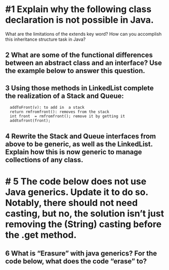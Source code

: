  # #1 Explain why the following class declaration is not possible in Java.
What are the limitations of the extends key word?
How can you accomplish this inheritance structure task in Java?

## 2 What are some of the functional differences between an abstract class and an interface? Use the example below to answer this question.

## 3 Using those methods in LinkedList complete the realization of a Stack and Queue:
      addToFront(v): to add in  a stack
      return rmfromfront(): removes from the stack
      int front  = rmfromfront(); remove it by getting it
      addtofront(front); 

## 4 Rewrite the Stack and Queue interfaces from above to be generic, as well as the LinkedList. Explain how this is now generic to manage collections of any class.

# # 5 The code below does not use Java generics. Update it to do so. Notably, there should not need casting, but no, the solution isn’t just removing the (String) casting before the .get method.

## 6 What is “Erasure” with java generics? For the code below, what does the code “erase” to?

      
